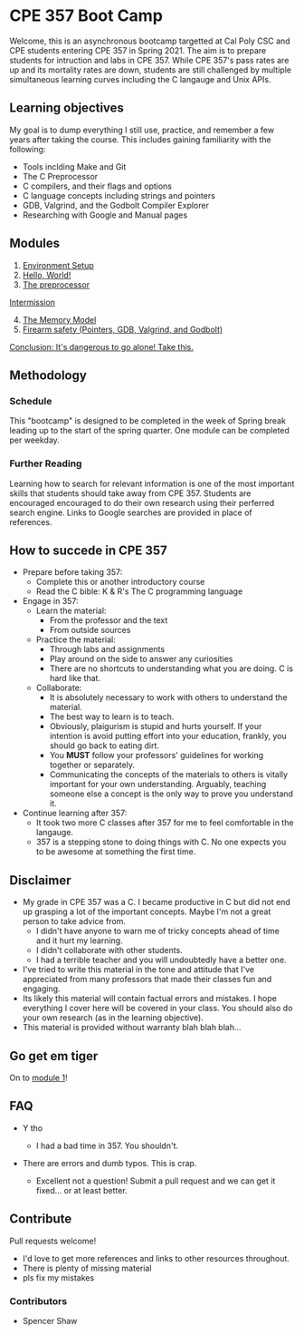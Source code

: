 # CPE 357 Boot Camp

Welcome, this is an asynchronous bootcamp targetted at Cal Poly CSC and CPE students entering CPE 357 in Spring 2021. The aim is to prepare students for intruction and labs in CPE 357. While CPE 357's pass rates are up and its mortality rates are down, students are still challenged by multiple simultaneous learning curves including the C langauge and Unix APIs.

## Learning objectives

My goal is to dump everything I still use, practice, and remember a few years after taking the course. This includes gaining familiarity with the following:

- Tools inclding Make and Git
- The C Preprocessor
- C compilers, and their flags and options
- C language concepts including strings and pointers
- GDB, Valgrind, and the Godbolt Compiler Explorer
- Researching with Google and Manual pages

## Modules

1. [Environment Setup](./mod1/README.md)
2. [Hello, World!](./mod2/README.md)
3. [The preprocessor](./mod3/README.md)

[Intermission](./intermission/README.md)

4. [The Memory Model](./mod4/README.md)
5. [Firearm safety (Pointers, GDB, Valgrind, and Godbolt)](./mod5/README.md)

[Conclusion: It's dangerous to go alone! Take this.](./conclusion/README.md)

## Methodology

### Schedule

This "bootcamp" is designed to be completed in the week of Spring break leading up to the start of the spring quarter. One module can be completed per weekday.

### Further Reading

Learning how to search for relevant information is one of the most important skills that students should take away from CPE 357. Students are encouraged encouraged to do their own research using their perferred search engine. Links to Google searches are provided in place of references.

## How to succede in CPE 357

- Prepare before taking 357:
  - Complete this or another introductory course
  - Read the C bible: K & R's The C programming language
- Engage in 357:
  - Learn the material:
    - From the professor and the text
    - From outside sources
  - Practice the material:
    - Through labs and assignments
    - Play around on the side to answer any curiosities
    - There are no shortcuts to understanding what you are doing. C is hard like that.
  - Collaborate:
    - It is absolutely necessary to work with others to understand the material.
    - The best way to learn is to teach.
    - Obviously, plaigurism is stupid and hurts yourself. If your intention is avoid putting effort into your education, frankly, you should go back to eating dirt.
    - You __MUST__ follow your professors' guidelines for working together or separately.
    - Communicating the concepts of the materials to others is vitally important for your own understanding. Arguably, teaching someone else a concept is the only way to prove you understand it.
- Continue learning after 357:
  - It took two more C classes after 357 for me to feel comfortable in the langauge.
  - 357 is a stepping stone to doing things with C. No one expects you to be awesome at something the first time.

## Disclaimer

- My grade in CPE 357 was a C. I became productive in C but did not end up grasping a lot of the important concepts. Maybe I'm not a great person to take advice from.
  - I didn't have anyone to warn me of tricky concepts ahead of time and it hurt my learning.
  - I didn't collaborate with other students.
  - I had a terrible teacher and you will undoubtedly have a better one.
- I've tried to write this material in the tone and attitude that I've appreciated from many professors that made their classes fun and engaging.
- Its likely this material will contain factual errors and mistakes. I hope everything I cover here will be covered in your class. You should also do your own research (as in the learning objective).
- This material is provided without warranty blah blah blah...

## Go get em tiger

On to [module 1](./mod1/README.md)!

## FAQ

- Y tho
  - I had a bad time in 357. You shouldn't.

- There are errors and dumb typos. This is crap.
  - Excellent not a question! Submit a pull request and we can get it fixed... or at least better.

## Contribute

Pull requests welcome!

- I'd love to get more references and links to other resources throughout.
- There is plenty of missing material
- pls fix my mistakes

### Contributors

- Spencer Shaw
